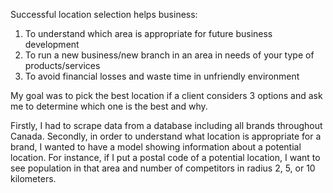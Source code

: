 Successful location selection helps business:
1.	To understand which area is appropriate for future business development 
2.	To run a new business/new branch in an area in needs of your type of products/services
3.	To avoid financial losses and waste time in unfriendly environment 

My goal was to pick the best location if a client considers 3 options and ask me to determine which one is the best and why. 

Firstly, I had to scrape data from a database including all brands throughout Canada.
Secondly, in order to understand what location is appropriate for a brand, I wanted to have a model showing information about a potential location. For instance, if I put a postal code of a potential location, I want to see population in that area and number of competitors in radius 2, 5, or 10 kilometers. 
